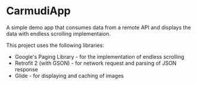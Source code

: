# CarmudiApp

A simple demo app that consumes data from a remote API and displays the data with endless scrolling implementaion.

This project uses the following libraries:
* Google's Paging Library - for the implementation of endless scrolling
* Retrofit 2 (with GSON) - for network request and parsing of JSON response
* Glide - for displaying and caching of images
